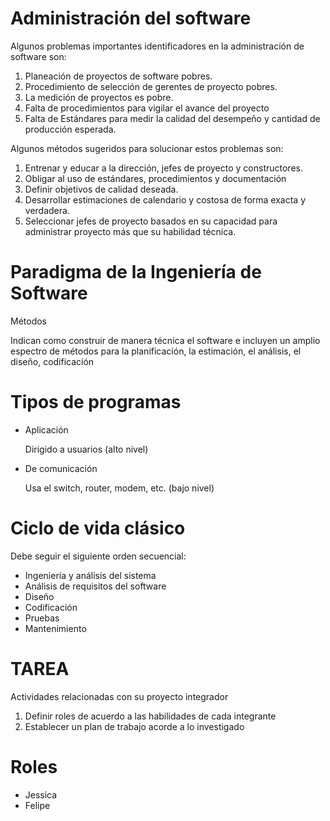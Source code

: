 # Administración del software

Algunos problemas importantes identificadores en la administración de software son:

1. Planeación de proyectos de software pobres.
2. Procedimiento de selección de gerentes de proyecto pobres.
3. La medición de proyectos es pobre.
4. Falta de procedimientos para vigilar el avance del proyecto
5. Falta de Estándares para medir la calidad del desempeño y cantidad de producción esperada.

Algunos métodos sugeridos para solucionar estos problemas son:

1. Entrenar y educar a la dirección, jefes de proyecto y constructores.
2. Obligar al uso de estándares, procedimientos y documentación
3. Definir objetivos de calidad deseada.
4. Desarrollar estimaciones de calendario y costosa de forma exacta y verdadera.
5. Seleccionar jefes de proyecto basados en su capacidad para administrar proyecto más que su habilidad técnica.

# Paradigma de la Ingeniería de Software

Métodos

Indican como construir de manera técnica el software e incluyen un amplio espectro de métodos para la planificación, la estimación, el análisis, el diseño, codificación

# Tipos de programas

- Aplicación 
  
  Dirigido a usuarios (alto nivel)

- De comunicación
  
  Usa el switch, router, modem, etc. (bajo nivel)

# Ciclo de vida clásico

Debe seguir el siguiente orden secuencial:

- Ingeniería y análisis del sistema
- Análisis de requisitos del software
- Diseño
- Codificación
- Pruebas
- Mantenimiento

# TAREA

Actividades relacionadas con su proyecto integrador

1. Definir roles de acuerdo a las habilidades de cada integrante
2. Establecer un plan de trabajo acorde a lo investigado

# Roles

- Jessica
- Felipe
